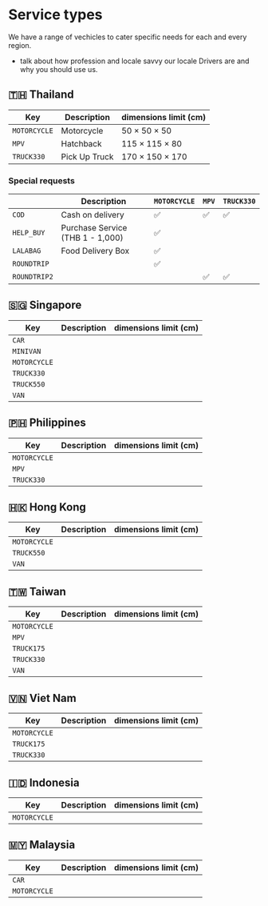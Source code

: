 # Service types

We have a range of vechicles to cater specific needs for each and every region.

* talk about how profession and locale savvy our locale Drivers are and why you should use us.

## 🇹🇭 Thailand

| Key          | Description   | dimensions limit (cm) |
| ------------ | ------------- | --------------------- |
| `MOTORCYCLE` | Motorcycle    | 50 × 50 × 50          |
| `MPV`        | Hatchback     | 115 × 115 × 80        |
| `TRUCK330`   | Pick Up Truck | 170 × 150 × 170       |

### Special requests

|              | Description                      | `MOTORCYCLE` | `MPV` | `TRUCK330` |
| ------------ | -------------------------------- | ------------ | ----- | ---------- |
| `COD`        | Cash on delivery                 | ✅           | ✅    | ✅         |
| `HELP_BUY`   | Purchase Service (THB 1 - 1,000) | ✅           |       |            |
| `LALABAG`    | Food Delivery Box                | ✅           |       |            |
| `ROUNDTRIP`  |                                  | ✅           |       |            |
| `ROUNDTRIP2` |                                  |              | ✅    | ✅         |

## 🇸🇬 Singapore

| Key          | Description | dimensions limit (cm) |
| ------------ | ----------- | --------------------- |
| `CAR`        |             |                       |
| `MINIVAN`    |             |                       |
| `MOTORCYCLE` |             |                       |
| `TRUCK330`   |             |                       |
| `TRUCK550`   |             |                       |
| `VAN`        |             |                       |

## 🇵🇭 Philippines

| Key          | Description | dimensions limit (cm) |
| ------------ | ----------- | --------------------- |
| `MOTORCYCLE` |             |                       |
| `MPV`        |             |                       |
| `TRUCK330`   |             |                       |

## 🇭🇰 Hong Kong

| Key          | Description | dimensions limit (cm) |
| ------------ | ----------- | --------------------- |
| `MOTORCYCLE` |             |                       |
| `TRUCK550`   |             |                       |
| `VAN`        |             |                       |

## 🇹🇼 Taiwan

| Key          | Description | dimensions limit (cm) |
| ------------ | ----------- | --------------------- |
| `MOTORCYCLE` |             |                       |
| `MPV`        |             |                       |
| `TRUCK175`   |             |                       |
| `TRUCK330`   |             |                       |
| `VAN`        |             |                       |

## 🇻🇳 Viet Nam

| Key          | Description | dimensions limit (cm) |
| ------------ | ----------- | --------------------- |
| `MOTORCYCLE` |             |                       |
| `TRUCK175`   |             |                       |
| `TRUCK330`   |             |                       |

## 🇮🇩 Indonesia

| Key          | Description | dimensions limit (cm) |
| ------------ | ----------- | --------------------- |
| `MOTORCYCLE` |             |                       |

## 🇲🇾 Malaysia

| Key          | Description | dimensions limit (cm) |
| ------------ | ----------- | --------------------- |
| `CAR`        |             |                       |
| `MOTORCYCLE` |             |                       |

